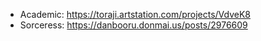 - Academic: https://toraji.artstation.com/projects/VdveK8
- Sorceress: https://danbooru.donmai.us/posts/2976609
